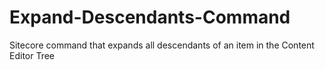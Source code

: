 Expand-Descendants-Command
==========================

Sitecore command that expands all descendants of an item in the Content Editor Tree
